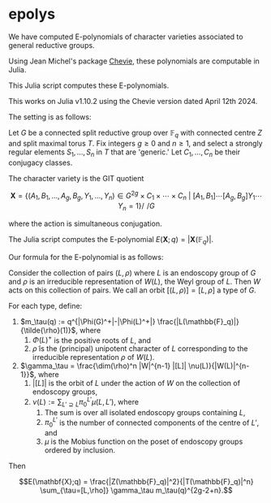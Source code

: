 # epolys
We have computed E-polynomials of character varieties associated to general reductive groups. 

Using Jean Michel's package [Chevie](https://github.com/jmichel7/Chevie.jl), these polynomials are computable in Julia. 

This Julia script computes these E-polynomials. 

This works on Julia v1.10.2 using the Chevie version dated April 12th 2024. 

The setting is as follows: 

Let $G$ be a connected split reductive group over $\mathbb{F}_q$ with connected centre $Z$ and split maximal torus $T$. Fix integers $g\geq 0$ and $n\geq 1$, and select a strongly regular elements $S_1,\ldots,S_n$ in $T$ that are 'generic.' Let $C_1,\ldots,C_n$ be their conjugacy classes. 

The character variety is the GIT quotient
```math
\mathbf{X} = \bigg\{(A_1,B_1,\ldots,A_g,B_g,Y_1,\ldots,Y_n)\in G^{2g}\times C_1\times \cdots\times C_n\ \bigg|\ [A_1,B_1]\cdots[A_g,B_g]Y_1\cdots Y_n = 1\bigg\}\bigg/\!\!\!\!\bigg/G
```
where the action is simultaneous conjugation. 

The Julia script computes the E-polynomial $E(\mathbf{X};q) = |\mathbf{X}(\mathbb{F}_q)|$. 

Our formula for the E-polynomial is as follows:

Consider the collection of pairs $(L,\rho)$ where $L$ is an endoscopy group of $G$ and $\rho$ is an irreducible representation of $W(L)$, the Weyl group of $L$. Then $W$ acts on this collection of pairs. We call an orbit $[(L,\rho)]=[L,\rho]$ a type of $G$. 

For each type, define:
1. $m_\tau(q) := q^{|\Phi(G)^+|-|\Phi(L)^+|} \frac{|L(\mathbb{F}_q)|}{\tilde{\rho}(1)}$, where
   1. $\Phi(L)^+$ is the positive roots of $L$, and
   2. $\tilde{\rho}$ is the (principal) unipotent character of $L$ corresponding to the irreducible representation $\rho$ of $W(L)$.
3. $\gamma_\tau = \frac{\dim(\rho)^n |W|^{n-1} |[L]|  \nu(L)}{|W(L)|^{n-1}}$, where
   1. $|[L]|$ is the orbit of $L$ under the action of $W$ on the collection of endoscopy groups,
   2. $\nu(L) := \sum_{L'\supseteq L} \pi_0^{L'} \mu(L,L')$, where
      1. The sum is over all isolated endoscopy groups containing $L$,
      2. $\pi_0^{L'}$ is the number of connected components of the centre of $L'$, and
      3. $\mu$ is the Mobius function on the poset of endoscopy groups ordered by inclusion.

Then
```math
E(\mathbf{X};q) = \frac{|Z(\mathbb{F}_q)|^2}{|T(\mathbb{F}_q)|^n} \sum_{\tau=[L,\rho]} \gamma_\tau m_\tau(q)^{2g-2+n}.
```
